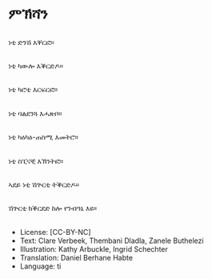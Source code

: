 # ምኽሻን

##
ነቲ ድንሽ እቐርፎ።

##
ነቲ ካውሎ እቕርድዶ።

##
ነቲ ካሮቲ እርፍርፎ።

##
ነቲ ባልደንጓ እሓጽቦ።

##
ነቲ ካዕካዕ-ጠስሚ እመትሮ።

##
ነቲ ስፒናቺ እኽንትፎ።

##
ኣደይ ነቲ ሽጕርቲ ትቕርድዶ።

##
ሽጕርቲ ክቕርደድ ከሎ የንብዓኒ እዩ።

##
* License: [CC-BY-NC]
* Text: Clare Verbeek, Thembani Dladla, Zanele Buthelezi
* Illustration: Kathy Arbuckle, Ingrid Schechter
* Translation: Daniel Berhane Habte
* Language: ti
